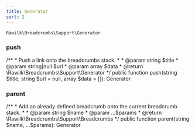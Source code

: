 ```yaml
---
title: Generator
sort: 2
---
```


`Rawilk\Breadcrumbs\Support\Generator`

### push
<x-code lang="php">
/**
 * Push a link onto the breadcrumbs stack.
 *
 * @param string $title
 * @param string|null $url
 * @param array $data
 * @return \Rawilk\Breadcrumbs\Support\Generator
 */
public function push(string $title, string $url = null, array $data = []): Generator
</x-code>

### parent
<x-code lang="php">
/**
 * Add an already defined breadcrumb onto the current breadcrumb stack.
 *
 * @param string $name
 * @param ...$params
 * @return \Rawilk\Breadcrumbs\Support\Breadcrumbs
 */
public function parent(string $name, ...$params): Generator
</x-code>
